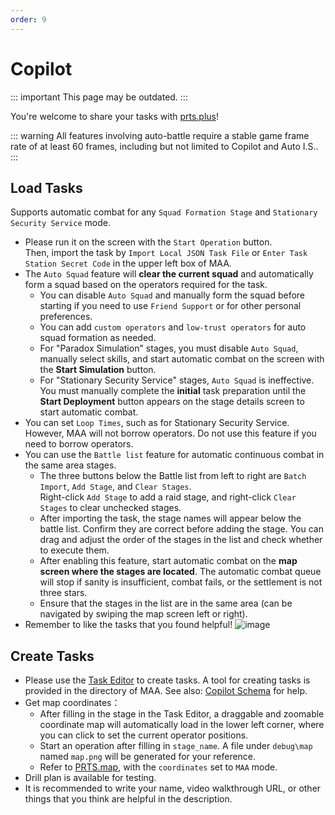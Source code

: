 ```yaml
---
order: 9
---
```


# Copilot

::: important This page may be outdated.
:::

You're welcome to share your tasks with [prts.plus](https://prts.plus)!

::: warning
All features involving auto-battle require a stable game frame rate of at least 60 frames, including but not limited to Copilot and Auto I.S..
:::

## Load Tasks

Supports automatic combat for any `Squad Formation Stage` and `Stationary Security Service` mode.

- Please run it on the screen with the `Start Operation` button.  
  Then, import the task by `Import Local JSON Task File` or `Enter Task Station Secret Code` in the upper left box of MAA.
- The `Auto Squad` feature will **clear the current squad** and automatically form a squad based on the operators required for the task.
  - You can disable `Auto Squad` and manually form the squad before starting if you need to use `Friend Support` or for other personal preferences.
  - You can add `custom operators` and `low-trust operators` for auto squad formation as needed.
  - For "Paradox Simulation" stages, you must disable `Auto Squad`, manually select skills, and start automatic combat on the screen with the **Start Simulation** button.
  - For "Stationary Security Service" stages, `Auto Squad` is ineffective. You must manually complete the **initial** task preparation until the **Start Deployment** button appears on the stage details screen to start automatic combat.
- You can set `Loop Times`, such as for Stationary Security Service. However, MAA will not borrow operators. Do not use this feature if you need to borrow operators.
- You can use the `Battle list` feature for automatic continuous combat in the same area stages.
  - The three buttons below the Battle list from left to right are `Batch Import`, `Add Stage`, and `Clear Stages`.  
    Right-click `Add Stage` to add a raid stage, and right-click `Clear Stages` to clear unchecked stages.
  - After importing the task, the stage names will appear below the battle list. Confirm they are correct before adding the stage. You can drag and adjust the order of the stages in the list and check whether to execute them.
  - After enabling this feature, start automatic combat on the **map screen where the stages are located**. The automatic combat queue will stop if sanity is insufficient, combat fails, or the settlement is not three stars.
  - Ensure that the stages in the list are in the same area (can be navigated by swiping the map screen left or right).
- Remember to like the tasks that you found helpful!
  ![image](/image/zh-cn/copilot-click-like.png)

## Create Tasks

- Please use the [Task Editor](https://prts.plus/create) to create tasks. A tool for creating tasks is provided in the directory of MAA. See also: [Copilot Schema](../../protocol/copilot-schema.md) for help.
- Get map coordinates：
  - After filling in the stage in the Task Editor, a draggable and zoomable coordinate map will automatically load in the lower left corner, where you can click to set the current operator positions.
  - Start an operation after filling in `stage_name`. A file under `debug\map` named `map.png` will be generated for your reference.
  - Refer to [PRTS.map](https://map.ark-nights.com/), with the `coordinates` set to `MAA` mode.
- Drill plan is available for testing.
- It is recommended to write your name, video walkthrough URL, or other things that you think are helpful in the description.
